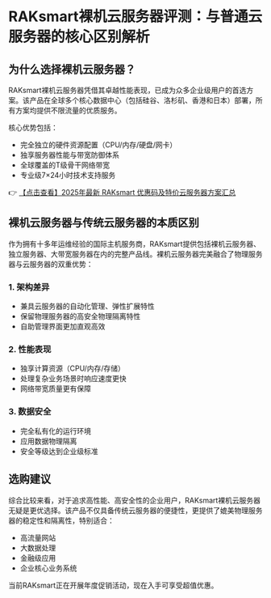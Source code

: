 # RAKsmart裸机云服务器评测：与普通云服务器的核心区别解析

## 为什么选择裸机云服务器？

RAKsmart裸机云服务器凭借其卓越性能表现，已成为众多企业级用户的首选方案。该产品在全球多个核心数据中心（包括硅谷、洛杉矶、香港和日本）部署，所有方案均提供不限流量的优质服务。

核心优势包括：
- 完全独立的硬件资源配置（CPU/内存/硬盘/网卡）
- 独享服务器性能与带宽防御体系
- 全球覆盖的T级骨干网络带宽
- 专业级7×24小时技术支持服务

👉 [【点击查看】2025年最新 RAKsmart 优惠码及特价云服务器方案汇总](https://bit.ly/raksmart)

## 裸机云服务器与传统云服务器的本质区别

作为拥有十多年运维经验的国际主机服务商，RAKsmart提供包括裸机云服务器、独立服务器、大带宽服务器在内的完整产品线。裸机云服务器完美融合了物理服务器与云服务器的双重优势：

### 1. 架构差异
- 兼具云服务器的自动化管理、弹性扩展特性
- 保留物理服务器的高安全物理隔离特性
- 自助管理界面更加直观高效

### 2. 性能表现
- 独享计算资源（CPU/内存/存储）
- 处理复杂业务场景时响应速度更快
- 网络带宽质量更有保障

### 3. 数据安全
- 完全私有化的运行环境
- 应用数据物理隔离
- 安全等级达到企业级标准

## 选购建议

综合比较来看，对于追求高性能、高安全性的企业用户，RAKsmart裸机云服务器无疑是更优选择。该产品不仅具备传统云服务器的便捷性，更提供了媲美物理服务器的稳定性和隔离性，特别适合：
- 高流量网站
- 大数据处理
- 金融级应用
- 企业核心业务系统

当前RAKsmart正在开展年度促销活动，现在入手可享受超值优惠。